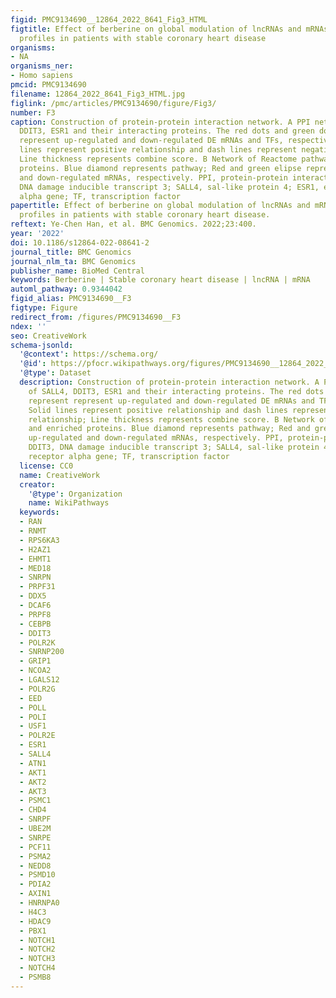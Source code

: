 ```yaml
---
figid: PMC9134690__12864_2022_8641_Fig3_HTML
figtitle: Effect of berberine on global modulation of lncRNAs and mRNAs expression
  profiles in patients with stable coronary heart disease
organisms:
- NA
organisms_ner:
- Homo sapiens
pmcid: PMC9134690
filename: 12864_2022_8641_Fig3_HTML.jpg
figlink: /pmc/articles/PMC9134690/figure/Fig3/
number: F3
caption: Construction of protein-protein interaction network. A PPI network of SALL4,
  DDIT3, ESR1 and their interacting proteins. The red dots and green dots represent
  represent up-regulated and down-regulated DE mRNAs and TFs, respectively. Solid
  lines represent positive relationship and dash lines represent negative relationship;
  Line thickness represents combine score. B Network of Reactome pathways and enriched
  proteins. Blue diamond represents pathway; Red and green elipse represents up-regulated
  and down-regulated mRNAs, respectively. PPI, protein-protein interaction; DDIT3,
  DNA damage inducible transcript 3; SALL4, sal-like protein 4; ESR1, estrogen receptor
  alpha gene; TF, transcription factor
papertitle: Effect of berberine on global modulation of lncRNAs and mRNAs expression
  profiles in patients with stable coronary heart disease.
reftext: Ye-Chen Han, et al. BMC Genomics. 2022;23:400.
year: '2022'
doi: 10.1186/s12864-022-08641-2
journal_title: BMC Genomics
journal_nlm_ta: BMC Genomics
publisher_name: BioMed Central
keywords: Berberine | Stable coronary heart disease | lncRNA | mRNA
automl_pathway: 0.9344042
figid_alias: PMC9134690__F3
figtype: Figure
redirect_from: /figures/PMC9134690__F3
ndex: ''
seo: CreativeWork
schema-jsonld:
  '@context': https://schema.org/
  '@id': https://pfocr.wikipathways.org/figures/PMC9134690__12864_2022_8641_Fig3_HTML.html
  '@type': Dataset
  description: Construction of protein-protein interaction network. A PPI network
    of SALL4, DDIT3, ESR1 and their interacting proteins. The red dots and green dots
    represent represent up-regulated and down-regulated DE mRNAs and TFs, respectively.
    Solid lines represent positive relationship and dash lines represent negative
    relationship; Line thickness represents combine score. B Network of Reactome pathways
    and enriched proteins. Blue diamond represents pathway; Red and green elipse represents
    up-regulated and down-regulated mRNAs, respectively. PPI, protein-protein interaction;
    DDIT3, DNA damage inducible transcript 3; SALL4, sal-like protein 4; ESR1, estrogen
    receptor alpha gene; TF, transcription factor
  license: CC0
  name: CreativeWork
  creator:
    '@type': Organization
    name: WikiPathways
  keywords:
  - RAN
  - RNMT
  - RPS6KA3
  - H2AZ1
  - EHMT1
  - MED18
  - SNRPN
  - PRPF31
  - DDX5
  - DCAF6
  - PRPF8
  - CEBPB
  - DDIT3
  - POLR2K
  - SNRNP200
  - GRIP1
  - NCOA2
  - LGALS12
  - POLR2G
  - EED
  - POLL
  - POLI
  - USF1
  - POLR2E
  - ESR1
  - SALL4
  - ATN1
  - AKT1
  - AKT2
  - AKT3
  - PSMC1
  - CHD4
  - SNRPF
  - UBE2M
  - SNRPE
  - PCF11
  - PSMA2
  - NEDD8
  - PSMD10
  - PDIA2
  - AXIN1
  - HNRNPA0
  - H4C3
  - HDAC9
  - PBX1
  - NOTCH1
  - NOTCH2
  - NOTCH3
  - NOTCH4
  - PSMB8
---
```

